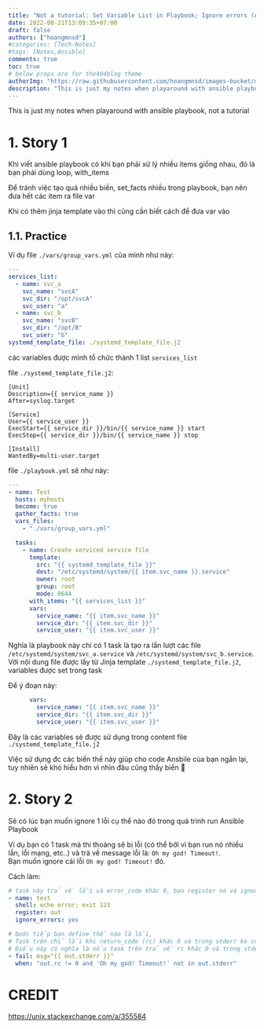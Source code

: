 ```yaml
---
title: "Not a tutorial: Set Variable List in Playbook; Ignore errors (Ansible)"
date: 2022-08-21T13:09:35+07:00
draft: false
authors: ["hoangmnsd"]
#categories: [Tech-Notes]
#tags: [Notes,Ansible]
comments: true
toc: true
# below props are for the404blog theme
authorImg: "https://raw.githubusercontent.com/hoangmnsd/images-bucket/master/static/images/hoangmsnd-avatar001.jpg"
description: "This is just my notes when playaround with ansible playbook, not a tutorial"
---
```


This is just my notes when playaround with ansible playbook, not a tutorial

# 1. Story 1

Khi viết ansible playbook có khi bạn phải xử lý nhiều items giống nhau, đó là bạn phải dùng loop, with_items

Để tránh việc tạo quá nhiều biến, set_facts nhiều trong playbook, bạn nên đưa hết các item ra file var

Khi có thêm jinja template vào thì cũng cần biết cách để đưa var vào

## 1.1. Practice

Ví dụ file `./vars/group_vars.yml` của mình như này:
```yml
---
services_list:
  - name: svc_a
    svc_name: "svcA"
    svc_dir: "/opt/svcA"
    svc_user: "a"
  - name: svc_b
    svc_name: "svcB"
    svc_dir: "/opt/B"
    svc_user: "b"
systemd_template_file: ./systemd_template_file.j2
```
các variables được mình tổ chức thành 1 list `services_list`

file `./systemd_template_file.j2`: 
```
[Unit]
Description={{ service_name }}
After=syslog.target

[Service]
User={{ service_user }}
ExecStart={{ service_dir }}/bin/{{ service_name }} start
ExecStop={{ service_dir }}/bin/{{ service_name }} stop

[Install]
WantedBy=multi-user.target
```

file `./playbook.yml` sẽ như này:
```yml
---
- name: Test
  hosts: myhosts
  become: true
  gather_facts: true
  vars_files:
    - "./vars/group_vars.yml"

  tasks:
    - name: Create serviced service file
      template:
        src: "{{ systemd_template_file }}"
        dest: "/etc/systemd/system/{{ item.svc_name }}.service"
        owner: root
        group: root
        mode: 0644
      with_items: "{{ services_list }}"
      vars: 
        service_name: "{{ item.svc_name }}"
        service_dir: "{{ item.svc_dir }}"
        service_user: "{{ item.svc_user }}"
```

Nghĩa là playbook này chỉ có 1 task là tạo ra lần lượt các file `/etc/systemd/system/svc_a.service` và `/etc/systemd/system/svc_b.service`.  
Với nội dung file được lấy từ Jinja template `./systemd_template_file.j2`, variables được set trong task

Để ý đoạn này:
```yml
      vars: 
        service_name: "{{ item.svc_name }}"
        service_dir: "{{ item.svc_dir }}"
        service_user: "{{ item.svc_user }}"
```
Đây là các variables sẽ được sử dụng trong content file `./systemd_template_file.j2`

Việc sử dụng đc các biến thế này giúp cho code Ansbile của bạn ngắn lại, tuy nhiên sẽ khó hiểu hơn vì nhìn đâu cũng thấy biến 🤣


# 2. Story 2

Sẽ có lúc bạn muốn ignore 1 lỗi cụ thể nào đó trong quá trình run Ansible Playbook

Ví dụ bạn có 1 task mà thi thoảng sẽ bị lỗi (có thể bởi vì bạn run nó nhiều lần, lỗi mạng, etc..) và trả về message lỗi là: `Oh my god! Timeout!`.  
Bạn muốn ignore cái lỗi `Oh my god! Timeout!` đó.  

Cách làm:

```yml
# task này trả về lỗi và error_code khác 0, bạn register nó và ignore nó
- name: test
  shell: echo error; exit 123
  register: out
  ignore_errors: yes

# bước tiếp bạn define thế nào là lỗi, 
# Task trên chỉ lỗi khi return_code (rc) khác 0 và trong stderr ko có chuỗi `Oh my god! Timeout!`
# Điều này có nghĩa là nếu task trên trả về rc khác 0 và trong stderr CÓ chuỗi `Oh my god! Timeout!` thì sẽ bị ignore
- fail: msg="{{ out.stderr }}"
  when: "out.rc != 0 and 'Oh my god! Timeout!' not in out.stderr"
```


# CREDIT

https://unix.stackexchange.com/a/355584  